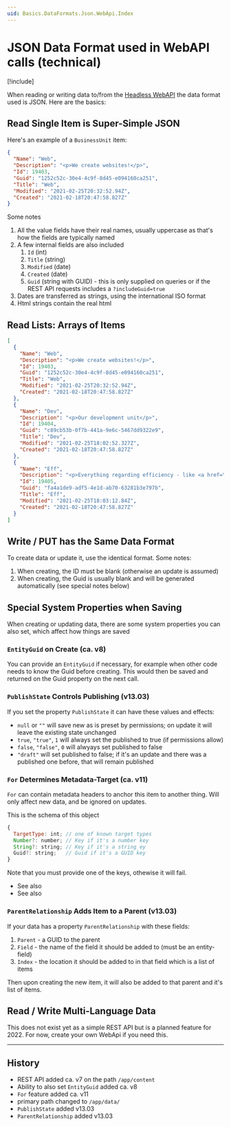 ```yaml
---
uid: Basics.DataFormats.Json.WebApi.Index
---
```


# JSON Data Format used in WebAPI calls (technical)

[!include[](~/pages/basics/stack/_shared-float-summary.md)]
<style>.context-box-summary .format-json-headless { visibility: visible; } </style>

When reading or writing data to/from the [Headless WebAPI](xref:WebApi.Headless.Index) the data format used is JSON. Here are the basics:

## Read Single Item is Super-Simple JSON

Here's an example of a `BusinessUnit` item:

```json
{
  "Name": "Web",
  "Description": "<p>We create websites!</p>",
  "Id": 19403,
  "Guid": "1252c52c-30e4-4c9f-8d45-e094160ca251",
  "Title": "Web",
  "Modified": "2021-02-25T20:32:52.94Z",
  "Created": "2021-02-18T20:47:58.827Z"
}
```

Some notes

1. All the value fields have their real names, usually uppercase as that's how the fields are typically named
1. A few internal fields are also included
    1. `Id` (int)
    1. `Title` (string)
    1. `Modified` (date)
    1. `Created` (date)
    1. `Guid` (string with GUID) - this is only supplied on queries or if the REST API requests includes a `?includeGuid=true`
1. Dates are transferred as strings, using the international ISO format
1. Html strings contain the real html

## Read Lists: Arrays of Items

```json
[
  {
    "Name": "Web",
    "Description": "<p>We create websites!</p>",
    "Id": 19403,
    "Guid": "1252c52c-30e4-4c9f-8d45-e094160ca251",
    "Title": "Web",
    "Modified": "2021-02-25T20:32:52.94Z",
    "Created": "2021-02-18T20:47:58.827Z"
  },
  {
    "Name": "Dev",
    "Description": "<p>Our development unit</p>",
    "Id": 19404,
    "Guid": "c89cb53b-0f7b-441a-9e6c-5467dd9322e9",
    "Title": "Dev",
    "Modified": "2021-02-25T18:02:52.327Z",
    "Created": "2021-02-18T20:47:58.827Z"
  },
  {
    "Name": "Eff",
    "Description": "<p>Everything regarding efficiency - like <a href=\"https://sphosting.ch\" target=\"_blank\" rel=\"noopener\">SharePoint</a>, Word &amp; Excel automation, <a href=\"https://azing.org\" target=\"_blank\" rel=\"noopener\">azing.org</a></p>",
    "Id": 19405,
    "Guid": "fa4a1de9-adf5-4e1d-ab70-63281b3e797b",
    "Title": "Eff",
    "Modified": "2021-02-25T18:03:12.84Z",
    "Created": "2021-02-18T20:47:58.827Z"
  }
]
```

## Write / PUT has the Same Data Format

To create data or update it, use the identical format. Some notes:

1. When creating, the ID must be blank (otherwise an update is assumed)
1. When creating, the Guid is usually blank and will be generated automatically (see special notes below)



## Special System Properties when Saving

When creating or updating data, there are some system properties you can also set, which affect how things are saved

### `EntityGuid` on Create (ca. v8)

You can provide an `EntityGuid` if necessary, for example when other code needs to know the Guid before creating. 
This would then be saved and returned on the Guid property on the next call.


### `PublishState` Controls Publishing (v13.03)

If you set the property `PublishState` it can have these values and effects:

* `null` or `""` will save new as is preset by permissions; on update it will leave the existing state unchanged
* `true`, `"true"`, `1` will always set the published to true (if permissions allow)
* `false`, `"false"`, `0` will alwyays set published to false
* `"draft"` will set published to false; if it's an update and there was a published one before, that will remain published


### `For` Determines Metadata-Target (ca. v11)

`For` can contain metadata headers to anchor this item to another thing. Will only affect new data, and be ignored on updates. 

This is the schema of this object

```js
{
  TargetType: int; // one of known target types
  Number?: number; // Key if it's a number key
  String?: string; // Key if it's a string ey
  Guid?: string;   // Guid if it's a GUID key
}
```

Note that you must provide one of the keys, othewise it will fail. 

* See also [](xref:Basics.Metadata.TargetTypes)
* See also [](xref:Api.Js.SxcJs.SxcData)


### `ParentRelationship` Adds Item to a Parent (v13.03)

If your data has a property `ParentRelationship` with these fields:

1. `Parent` - a GUID to the parent
1. `Field` - the name of the field it should be added to (must be an entity-field)
1. `Index` - the location it should be added to in that field which is a list of items

Then upon creating the new item, it will also be added to that parent and it's list of items. 


## Read / Write Multi-Language Data

This does not exist yet as a simple REST API but is a planned feature for 2022. For now, create your own WebApi if you need this.

---

## History

* REST API added ca. v7 on the path `/app/content`
* Ability to also set `EntityGuid` added ca. v8
* `For` feature added ca. v11
* primary path changed to `/app/data/`
* `PublishState` added v13.03
* `ParentRelationship` added v13.03